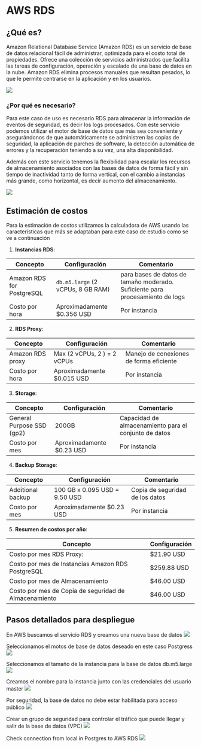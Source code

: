 # AWS RDS

## ¿Qué es?

Amazon Relational Database Service (Amazon RDS) es un servicio de base de datos relacional fácil de administrar, optimizada para el costo total de propiedades. Ofrece una colección de servicios administrados que facilita las tareas de configuración, operación y escalado de una base de datos en la nube. Amazon RDS elimina procesos manuales que resultan pesados, lo que le permite centrarse en la aplicación y en los usuarios.

![](../../assets/rds/rds.png)

### ¿Por qué es necesario?

Para este caso de uso es necesario RDS para almacenar la información de eventos de seguridad, es decir los logs procesados. Con este servicio podemos utilizar el motor de base de datos que más sea conveniente y asegurándonos de que automáticamente se administren las copias de seguridad, la aplicación de parches de software, la detección automática de errores y la recuperación teniendo a su vez, una alta disponibilidad.

Además con este servicio tenemos la flexibilidad para escalar los recursos de almacenamiento asociados con las bases de datos de forma fácil y sin tiempo de inactividad tanto de forma vertical, con el cambio a instancias más grande, como horizontal, es decir aumento del almacenamiento.

![](../../assets/rds/benefits.jpg)

## Estimación de costos

Para la estimación de costos utilizamos la calculadora de AWS usando las características que más se adaptaban para este caso de estudio como se ve a continuación

1. **Instancias RDS**:

| Concepto                  | Configuración                     | Comentario                                                                    |
| ------------------------- | --------------------------------- | ----------------------------------------------------------------------------- |
| Amazon RDS for PostgreSQL | `db.m5.large` (2 vCPUs, 8 GB RAM) | para bases de datos de tamaño moderado. Suficiente para procesamiento de logs |
| Costo por hora            | Aproximadamente $0.356 USD        | Por instancia                                                                 |

2. **RDS Proxy**:

| Concepto         | Configuración               | Comentario                              |
| ---------------- | --------------------------- | --------------------------------------- |
| Amazon RDS proxy | Max (2 vCPUs, 2 ) = 2 vCPUs | Manejo de conexiones de forma eficiente |
| Costo por hora   | Aproximadamente $0.015 USD  | Por instancia                           |

3. **Storage**:

| Concepto                  | Configuración             | Comentario                                            |
| ------------------------- | ------------------------- | ----------------------------------------------------- |
| General Purpose SSD (gp2) | 200GB                     | Capacidad de almacenamiento para el conjunto de datos |
| Costo por mes             | Aproximadamente $0.23 USD | Por instancia                                         |

4. **Backup Storage**:

| Concepto          | Configuración                 | Comentario                      |
| ----------------- | ----------------------------- | ------------------------------- |
| Additional backup | 100 GB x 0.095 USD = 9.50 USD | Copia de seguridad de los datos |
| Costo por mes     | Aproximadamente $0.23 USD     | Por instancia                   |

5. **Resumen de costos por año**:

| Concepto                                              | Configuración |
| ----------------------------------------------------- | ------------- |
| Costo por mes RDS Proxy:                              | $21.90 USD    |
| Costo por mes de Instancias Amazon RDS PostgreSQL     | $259.88 USD   |
| Costo por mes de Almacenamiento                       | $46.00 USD    |
| Costo por mes de Copia de seguridad de Almacenamiento | $46.00 USD    |

## Pasos detallados para despliegue

En AWS buscamos el servicio RDS y creamos una nueva base de datos
![](../../assets/rds/create.png)

Seleccionamos el motos de base de datos deseado en este caso Postgress
![](../../assets/rds/postgres.png)

Seleccionamos el tamaño de la instancia para la base de datos db.m5.large
![](../../assets/rds/db5large.png)

Creamos el nombre para la instancia junto con las credenciales del usuario master
![](../../assets/rds/dbinstance.png)

Por seguridad, la base de datos no debe estar habilitada para acceso público
![](../../assets/rds/public_access.png)

Crear un grupo de seguridad para controlar el tráfico que puede llegar y salir de la base de datos (VPC)
![](../../assets/rds/vpc.png)

Check connection from local in Postgres to AWS RDS
![](../../assets/rds/local_connection.png)
